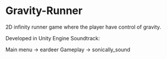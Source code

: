 # Gravity-Runner
2D infinity runner game where the player have control of gravity.

Developed in Unity Engine
Soundtrack:  

Main menu -> eardeer
Gameplay -> sonically_sound

